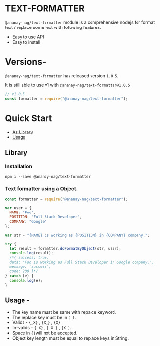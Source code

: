# TEXT-FORMATTER

`@ananay-nag/text-formatter` module is a comprehensive nodejs for format text / replace some text with following features:

- Easy to use API
- Easy to install

# Versions-

`@ananay-nag/text-formatter` has released version `1.0.5`.

It is still able to use v1 with `@ananay-nag/text-formatter@1.0.5`

```js
// v1.0.5
const formatter = require("@ananay-nag/text-formatter");
```

# Quick Start

- [As Library](#library)
- [Usage](#usage)

## Library

### Installation

```
npm i --save @ananay-nag/text-formatter
```

### Text formatter using a Object.

```js
const formatter = require("@ananay-nag/text-formatter");

var user = {
  NAME: "Foo",
  POSITION: "Full Stack Developer",
  COMPANY: "Google"
};

var str = "{NAME} is working as {POSITION} in {COMPANY} company.";

try {
  let result = formatter.doFormatByObject(str, user);
  console.log(result);
  /*{ success: true,
  data: 'Foo is working as Full Stack Developer in Google company.',
  message: 'success',
  code: 200 }*/
} catch (e) {
  console.log(e);
}
```
## Usage -

* The key name must be same with repalce keyword.
* The replace key must be in `{ }`.
* Valids - `{_X}` , `{X_}` , `{X}`
* In-valids - `{ X}` , `{ X }` , `{X }`.
* Space in `{}`will not be accepted.
* Object key length must be equal to replace keys in String.